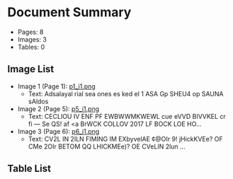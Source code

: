 # Document Summary

- Pages: 8
- Images: 3
- Tables: 0

## Image List

- Image 1 (Page 1): [p1_i1.png](pdf_images/p1_i1.png)
  - Text: Adsalayal rial sea ones es ked el
1 ASA Gp SHEU4 op
SAUNA sAldos
- Image 2 (Page 5): [p5_i1.png](pdf_images/p5_i1.png)
  - Text: CECLIOU IV ENF PF EWBWWMKWEWL
cue
eVVD BIVVKEL
cr fi — Se QS! af
<a BrWCK COLLOV 2017 LF BOCK LOE
HO...
- Image 3 (Page 6): [p6_i1.png](pdf_images/p6_i1.png)
  - Text: CV2L IN 2ILN FIMING IM EXbyvelAE ¢@OIr
9! jHickKVEe? OF CMe 2OIr BETOM
QQ LHICKMEe)? OE CVeLIN 2lun ...

## Table List

